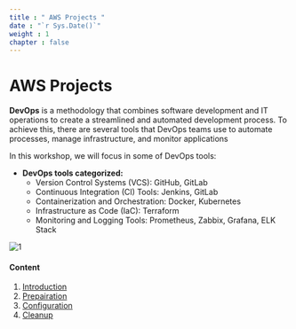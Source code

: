 ```yaml
---
title : " AWS Projects "
date : "`r Sys.Date()`"
weight : 1
chapter : false
---
```


# AWS Projects

**DevOps** is a methodology that combines software development and IT operations to create a streamlined and automated development process. To achieve this, there are several tools that DevOps teams use to automate processes, manage infrastructure, and monitor applications

In this workshop, we will focus in some of DevOps tools:
- **DevOps tools categorized:**
    - Version Control Systems (VCS): GitHub, GitLab
    - Continuous Integration (CI) Tools: Jenkins, GitLab
    - Containerization and Orchestration: Docker, Kubernetes
    - Infrastructure as Code (IaC): Terraform
    - Monitoring and Logging Tools: Prometheus, Zabbix, Grafana, ELK Stack
    
![1](/aws-ws/images/1/tools.jpg?featherlight=false&width=90pc)


#### Content

1. [Introduction](/aws-ws/1-intro/)
2. [Prepairation](/aws-ws/2-prepair/)
3. [Configuration](/aws-ws/3-config)
4. [Cleanup](/aws-ws/4-cleanup/)